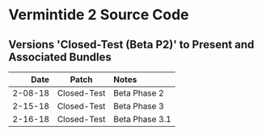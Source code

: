 # Vermintide 2 Source Code

Versions 'Closed-Test (Beta P2)' to Present and Associated Bundles
-------------------------------------------------------------

Date      |  Patch  | Notes
--------: | :-----: | :--------------
2-08-18   |  Closed-Test  | Beta Phase 2
2-15-18   |  Closed-Test  | Beta Phase 3
2-16-18   |  Closed-Test  | Beta Phase 3.1